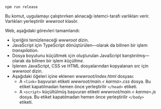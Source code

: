 ```console
npm run release
```

Bu komut, uygulamayı çalıştırırken alınacağı istemci-tarafı varlıkları verir. Varlıkları yerleştirilir *wwwroot* klasör.

Web, aşağıdaki görevleri tamamlandı:

* İçeriğini temizleneceği *wwwroot* dizin.
* JavaScript için TypeScript dönüştürülen&mdash;olarak da bilinen bir işlem *transpilation*.
* Dosya boyutunu küçültmek için oluşturulan JavaScript karıştırılmış&mdash;olarak da bilinen bir işlem *küçültme*.
* İşlenen JavaScript, CSS ve HTML dosyalarından kopyalanan *src* için *wwwroot* dizin.
* Aşağıdaki öğeleri içine eklenen *wwwroot/index.html* dosyası:
    * A `<link>` başvuran etiketi *wwwroot/main.\< karma\>.css* dosya. Bu etiket kapatılmadan hemen önce yerleştirilir `</head>` etiketi.
    * A `<script>` küçültülmüş başvuran etiketi *wwwroot/main.\< karma\>.js* dosya. Bu etiket kapatılmadan hemen önce yerleştirilir `</body>` etiketi.
